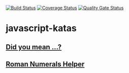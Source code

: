 [![Build Status](https://travis-ci.org/apecr/javascript-katas.svg)](https://travis-ci.org/apecr/javascript-katas)
[![Coverage Status](https://coveralls.io/repos/github/apecr/javascript-katas/badge.svg)](https://coveralls.io/github/apecr/javascript-katas)
[![Quality Gate Status](https://sonarcloud.io/api/project_badges/measure?project=javascript-katas&metric=alert_status)](https://sonarcloud.io/dashboard?id=javascript-katas)

# javascript-katas

## [Did you mean ...?][1]

## [Roman Numerals Helper][2]

[1]: https://www.codewars.com/kata/5259510fc76e59579e0009d4/train/javascript
[2]: https://www.codewars.com/kata/51b66044bce5799a7f000003/train/javascript
